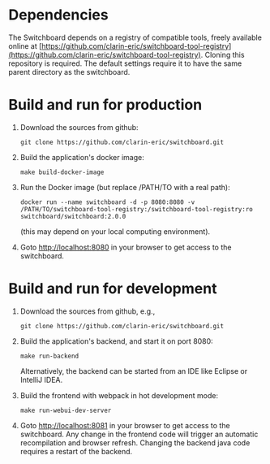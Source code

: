 # Dependencies

The Switchboard depends on a registry of compatible tools, freely available online at
[https://github.com/clarin-eric/switchboard-tool-registry](https://github.com/clarin-eric/switchboard-tool-registry).
Cloning this repository is required. The default settings require it to have the same parent directory as the switchboard.

# Build and run for production

1. Download the sources from github:

   ```git clone https://github.com/clarin-eric/switchboard.git```

2. Build the application's docker image:

   ```make build-docker-image```

3. Run the Docker image (but replace /PATH/TO with a real path):

   ```docker run --name switchboard -d -p 8080:8080 -v /PATH/TO/switchboard-tool-registry:/switchboard-tool-registry:ro switchboard/switchboard:2.0.0 ```

   (this may depend on your local computing environment).

4. Goto [http://localhost:8080](http://localhost:8080) in your browser to get access to the switchboard.

# Build and run for development

1. Download the sources from github, e.g.,

   ```git clone https://github.com/clarin-eric/switchboard.git```

2. Build the application's backend, and start it on port 8080:

   ```make run-backend```

   Alternatively, the backend can be started from an IDE like Eclipse or IntelliJ IDEA.

3. Build the frontend with webpack in hot development mode:

   ```make run-webui-dev-server```

4. Goto [http://localhost:8081](http://localhost:8081) in your browser to get access to the switchboard.
   Any change in the frontend code will trigger an automatic recompilation and browser refresh.
   Changing the backend java code requires a restart of the backend.
